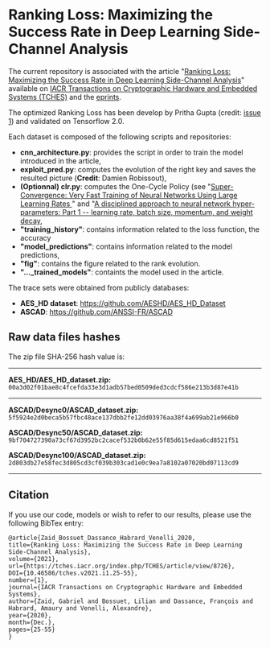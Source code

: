 # Ranking Loss: Maximizing the Success Rate in Deep Learning Side-Channel Analysis
The current repository is associated with the article "<a href='https://tches.iacr.org/index.php/TCHES/article/view/8726'>Ranking Loss: Maximizing the Success Rate in Deep Learning Side-Channel Analysis</a>" available on <a href='https://tches.iacr.org/index.php/TCHES/index'>IACR Transactions on Cryptographic Hardware and Embedded Systems (TCHES)</a> and the <a href='https://eprint.iacr.org/2020/872'>eprints</a>.

The optimized Ranking Loss has been develop by Pritha Gupta (credit: <a href='https://github.com/gabzai/Ranking-Loss-SCA/issues/1'>issue 1</a>) and validated on Tensorflow 2.0.

Each dataset is composed of the following scripts and repositories:
- <b>cnn_architecture.py</b>: provides the script in order to train the model introduced in the article,
- <b>exploit_pred.py</b>: computes the evolution of the right key and saves the resulted picture (<b>Credit</b>: Damien Robissout),
- <b>(Optionnal) clr.py</b>: computes the One-Cycle Policy (see "<a href='https://arxiv.org/abs/1708.07120'>Super-Convergence: Very Fast Training of Neural Networks Using Large Learning Rates
</a>" and "<a href='https://arxiv.org/abs/1803.09820'>A disciplined approach to neural network hyper-parameters: Part 1 -- learning rate, batch size, momentum, and weight decay</a>,
- <b>"training_history"</b>: contains information related to the loss function, the accuracy
- <b>"model_predictions"</b>: contains information related to the model predictions,
- <b>"fig"</b>: contains the figure related to the rank evolution.
- <b>"..._trained_models"</b>: containts the model used in the article.

The trace sets were obtained from publicly databases: 
- <b>AES_HD dataset</b>: https://github.com/AESHD/AES_HD_Dataset
- <b>ASCAD</b>: https://github.com/ANSSI-FR/ASCAD

## Raw data files hashes
The zip file SHA-256 hash value is:
<hr>

**AES_HD/AES_HD_dataset.zip:**
`00a3d02f01bae8c4fcefda33e3d1adb57bed0509ded3cdcf586e213b3d87e41b`

<hr>

**ASCAD/Desync0/ASCAD_dataset.zip:**
`5f5924e2d0beca5b57fbc48ace137dbb2fe12dd03976aa38f4a699ab21e966b0`

**ASCAD/Desync50/ASCAD_dataset.zip:**
`9bf704727390a73cf67d3952bc2cacef532b0b62e55f85d615edaa6cd8521f51`

**ASCAD/Desync100/ASCAD_dataset.zip:**
`2d803db27e58fec3d805cd3cf039b303cad1e0c9ea7a8102a07020bd07113cd9`

<hr>

## Citation

If you use our code, models or wish to refer to our results, please use the following BibTex entry:
```
@article{Zaid_Bossuet_Dassance_Habrard_Venelli_2020, 
title={Ranking Loss: Maximizing the Success Rate in Deep Learning Side-Channel Analysis}, 
volume={2021}, 
url={https://tches.iacr.org/index.php/TCHES/article/view/8726}, 
DOI={10.46586/tches.v2021.i1.25-55}, 
number={1}, 
journal={IACR Transactions on Cryptographic Hardware and Embedded Systems}, 
author={Zaid, Gabriel and Bossuet, Lilian and Dassance, François and Habrard, Amaury and Venelli, Alexandre}, 
year={2020}, 
month={Dec.}, 
pages={25-55} 
}
```
